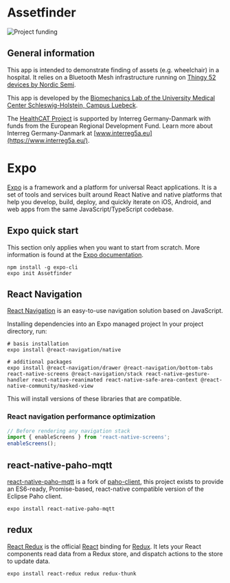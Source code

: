 # Assetfinder  

![Project funding](https://www.healthcat.eu/wp-content/uploads/2019/01/website_logo_head.png)

## General information

This app is intended to demonstrate finding of assets (e.g. wheelchair) in a hospital.
It relies on a Bluetooth Mesh infrastructure running on [Thingy 52 devices by Nordic Semi](https://www.nordicsemi.com/Software-and-tools/Prototyping-platforms/Nordic-Thingy-52).


This app is developed by the [Biomechanics Lab of the University Medical Center Schleswig-Holstein, Campus Luebeck](https://www.uksh.de/unfallchirurgie-luebeck/Bereiche/Orthop%C3%A4dische_+unfallchirurgische+Forschung+und+Lehre+mit+Labor+f%C3%BCr+Biomechanik+und+Biomechatronik/Einf%C3%BChrung.html).


The [HealthCAT Project](http://www.healthcat.eu/) is supported by Interreg Germany-Danmark with funds from the European Regional Development Fund. Learn more about Interreg Germany-Danmark at [www.interreg5a.eu](https://www.interreg5a.eu/).

# Expo

[Expo](https://expo.io/) is a framework and a platform for universal React applications. It is a set of tools and services built around React Native and native platforms that help you develop, build, deploy, and quickly iterate on iOS, Android, and web apps from the same JavaScript/TypeScript codebase.

## Expo quick start

This section only applies when you want to start from scratch. More information is found at the [Expo documentation](https://docs.expo.io/).

```Shell
npm install -g expo-cli
expo init Assetfinder
```

## React Navigation

[React Navigation](https://reactnavigation.org/) is an easy-to-use navigation solution based on JavaScript.

Installing dependencies into an Expo managed project
In your project directory, run:

```Shell
# basis installation
expo install @react-navigation/native 

# additional packages
expo install @react-navigation/drawer @react-navigation/bottom-tabs react-native-screens @react-navigation/stack react-native-gesture-handler react-native-reanimated react-native-safe-area-context @react-native-community/masked-view
```
This will install versions of these libraries that are compatible.

### React navigation performance optimization

```js
// Before rendering any navigation stack
import { enableScreens } from 'react-native-screens';
enableScreens();
```

## react-native-paho-mqtt
[react-native-paho-mqtt](https://www.npmjs.com/package/react-native-paho-mqtt) is a fork of [paho-client](https://www.npmjs.com/package/paho-client), this project exists to provide an ES6-ready, Promise-based, react-native compatible version of the Eclipse Paho client.

```Shell
expo install react-native-paho-mqtt
```

## redux
[React Redux](https://github.com/reduxjs/react-redux) is the official [React](https://reactjs.org/) binding for [Redux](https://redux.js.org/). It lets your React components read data from a Redux store, and dispatch actions to the store to update data.

```Shell
expo install react-redux redux redux-thunk
```